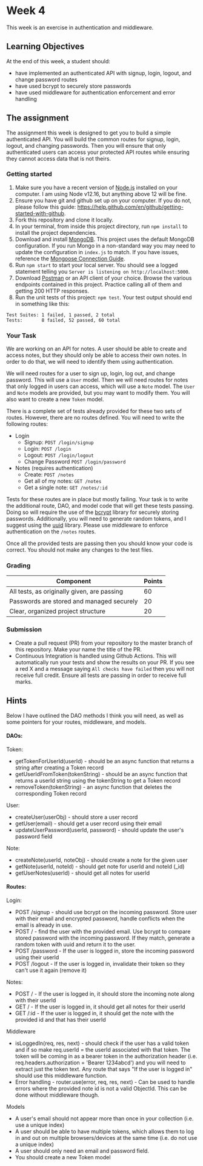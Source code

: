 # Week 4

This week is an exercise in authentication and middleware.

## Learning Objectives

At the end of this week, a student should:
- have implemented an authenticated API with signup, login, logout, and change password routes
- have used bcrypt to securely store passwords
- have used middleware for authentication enforcement and error handling

## The assignment

The assignment this week is designed to get you to build a simple authenticated API. You will build the common routes for signup, login, logout, and changing passwords. Then you will ensure that only authenticated users can access your protected API routes while ensuring they cannot access data that is not theirs.

### Getting started

1. Make sure you have a recent version of [Node.js](https://nodejs.org/en/download/) installed on your computer. I am using Node v12.16, but anything above 12 will be fine.
2. Ensure you have git and github set up on your computer. If you do not, please follow this guide: https://help.github.com/en/github/getting-started-with-github.
3. Fork this repository and clone it locally.
4. In your terminal, from inside this project directory, run `npm install` to install the project dependencies.
5. Download and install [MongoDB](https://www.mongodb.com/try/download/community). This project uses the default MongoDB configuration. If you run Mongo in a non-standard way you may need to update the configuration in `index.js` to match. If you have issues, reference the [Mongoose Connection Guide](https://mongoosejs.com/docs/connections.html).
6. Run `npm start` to start your local server. You should see a logged statement telling you `Server is listening on http://localhost:5000`.
7. Download [Postman](https://www.postman.com/) or an API client of your choice. Browse the various endpoints contained in this project. Practice calling all of them and getting 200 HTTP responses.
8. Run the unit tests of this project: `npm test`. Your test output should end in something like this:
```
Test Suites: 1 failed, 1 passed, 2 total
Tests:       8 failed, 52 passed, 60 total
```

### Your Task

We are working on an API for notes. A user should be able to create and access notes, but they should only be able to access their own notes. In order to do that, we will need to identify them using authentication.

We will need routes for a user to sign up, login, log out, and change password. This will use a `User` model. Then we will need routes for notes that only logged in users can access, which will use a `Note` model. The `User` and `Note` models are provided, but you may want to modify them. You will also want to create a new `Token` model.

There is a complete set of tests already provided for these two sets of routes. However, there are no routes defined. You will need to write the following routes:

- Login
  - Signup: `POST /login/signup`
  - Login: `POST /login`
  - Logout: `POST /login/logout`
  - Change Password `POST /login/password`
- Notes (requires authentication)
  - Create: `POST /notes`
  - Get all of my notes: `GET /notes`
  - Get a single note: `GET /notes/:id`

Tests for these routes are in place but mostly failing. Your task is to write the additional route, DAO, and model code that will get these tests passing. Doing so will require the use of the [bcrypt](https://www.npmjs.com/package/bcrypt) library for securely storing passwords. Additionally, you will need to generate random tokens, and I suggest using the [uuid](https://www.npmjs.com/package/uuid) library. Please use middleware to enforce authentication on the `/notes` routes.

Once all the provided tests are passing then you should know your code is correct. You should not make any changes to the test files.


### Grading

Component | Points
--------- | --------
All tests, as originally given, are passing | 60
Passwords are stored and managed securely | 20
Clear, organized project structure | 20

### Submission

- Create a pull request (PR) from your repository to the master branch of this repository. Make your name the title of the PR.
- Continuous Integration is handled using Github Actions. This will automatically run your tests and show the results on your PR. If you see a red X and a message saying `All checks have failed` then you will not receive full credit. Ensure all tests are passing in order to receive full marks.

## Hints

Below I have outlined the DAO methods I think you will need, as well as some pointers for your routes, middleware, and models.

#### DAOs:
Token:
- getTokenForUserId(userId) - should be an async function that returns a string after creating a Token record
- getUserIdFromToken(tokenString) - should be an async function that returns a userId string using the tokenString to get a Token record
- removeToken(tokenString) - an async function that deletes the corresponding Token record

User:
- createUser(userObj) - should store a user record
- getUser(email) - should get a user record using their email
- updateUserPassword(userId, password) - should update the user's password field

Note:
- createNote(userId, noteObj) - should create a note for the given user
- getNote(userId, noteId) - should get note for userId and noteId (_id)
- getUserNotes(userId) - should get all notes for userId

#### Routes:
Login:
- POST /signup - should use bcrypt on the incoming password. Store user with their email and encrypted password, handle conflicts when the email is already in use.
- POST / - find the user with the provided email. Use bcrypt to compare stored password with the incoming password. If they match, generate a random token with uuid and return it to the user.
- POST /password - If the user is logged in, store the incoming password using their userId
- POST /logout - If the user is logged in, invalidate their token so they can't use it again (remove it)

Notes:
- POST / - If the user is logged in, it should store the incoming note along with their userId
- GET / - If the user is logged in, it should get all notes for their userId
- GET /:id - If the user is logged in, it should get the note with the provided id and that has their userId

Middleware
- isLoggedIn(req, res, next) - should check if the user has a valid token and if so make req.userId = the userId associated with that token. The token will be coming in as a bearer token in the authorization header (i.e. req.headers.authorization = 'Bearer 1234abcd') and you will need to extract just the token text. Any route that says "If the user is logged in" should use this middleware function.
- Error handling - router.use(error, req, res, next) - Can be used to handle errors where the provided note id is not a valid ObjectId. This can be done without middleware though.

Models
- A user's email should not appear more than once in your collection (i.e. use a unique index)
- A user should be able to have multiple tokens, which allows them to log in and out on multiple browsers/devices at the same time (i.e. do not use a unique index)
- A user should only need an email and password field.
- You should create a new Token model
